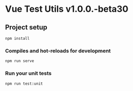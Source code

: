 # Vue Test Utils v1.0.0.-beta30

## Project setup
```
npm install
```

### Compiles and hot-reloads for development
```
npm run serve
```

### Run your unit tests
```
npm run test:unit
```
